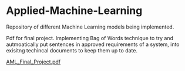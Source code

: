 # Applied-Machine-Learning
Repository of different Machine Learning models being implemented.

Pdf for final project. Implementing Bag of Words technique to try and autmoatically put sentences in approved requirements of a system, into exisitng techincal documents to keep them up to date.

[AML_Final_Project.pdf](https://github.com/JacobEverly/Applied-Machine-Learning/files/10757133/AML_Final_Project.pdf)
